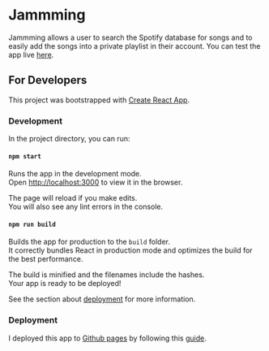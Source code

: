 # Jammming
Jammming allows a user to search the Spotify database for songs and to easily add the songs into a private playlist in their account. You can test the app live [here](https://kkufieta.github.io/jammming/).

## For Developers
This project was bootstrapped with [Create React App](https://github.com/facebook/create-react-app).

### Development

In the project directory, you can run:

#### `npm start`

Runs the app in the development mode.<br />
Open [http://localhost:3000](http://localhost:3000) to view it in the browser.

The page will reload if you make edits.<br />
You will also see any lint errors in the console.

#### `npm run build`

Builds the app for production to the `build` folder.<br />
It correctly bundles React in production mode and optimizes the build for the best performance.

The build is minified and the filenames include the hashes.<br />
Your app is ready to be deployed!

See the section about [deployment](https://facebook.github.io/create-react-app/docs/deployment) for more information.

### Deployment
I deployed this app to [Github pages](https://kkufieta.github.io/jammming/) by following this [guide](https://medium.com/mobile-web-dev/how-to-build-and-deploy-a-react-app-to-github-pages-in-less-than-5-minutes-d6c4ffd30f14).
